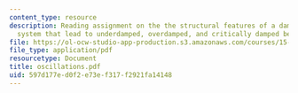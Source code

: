 ```yaml
---
content_type: resource
description: Reading assignment on the the structural features of a damped oscillations
  system that lead to underdamped, overdamped, and critically damped behavior.
file: https://ol-ocw-studio-app-production.s3.amazonaws.com/courses/15-988-system-dynamics-self-study-fall-1998-spring-1999/597d177ed0f2e73ef317f2921fa14148_oscillations.pdf
file_type: application/pdf
resourcetype: Document
title: oscillations.pdf
uid: 597d177e-d0f2-e73e-f317-f2921fa14148
---
```

